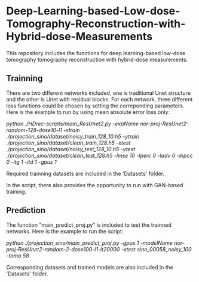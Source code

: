 # Deep-Learning-based-Low-dose-Tomography-Reconstruction-with-Hybrid-dose-Measurements
This repository includes the functions for deep learning-based low-dose tomography tomography reconstruction with hybrid-dose measurements.

## Trainning
There are two different networks included, one is traditional Unet structure and the other is Unet with residual blocks. For each network, three different loss functions could be chosen by setting the correponding parameters. Here is the example to run by using mean absolute error loss only:

*python ./HDrec-scripts/main_ResUnet2.py -expName nor-proj-ResUnet2-random-128-dose10-l1 -xtrain ./projection_sino/dataset/noisy_train_128_10.h5 -ytrain ./projection_sino/dataset/clean_train_128.h5 -xtest ./projection_sino/dataset/noisy_test_128_10.h5 -ytest ./projection_sino/dataset/clean_test_128.h5 -lmse 10 -lperc 0 -ladv 0 -lnpcc 0 -itg 1 -itd 1 -gpus 1*

Required trainning datasets are included in the 'Datasets' folder. 

In the script, there also provides the opportunity to run with GAN-based training. 

## Prediction

The function "main_predict_proj.py" is included to test the trainned networks. Here is the example to run the script:

*python ./projection_sino/main_predict_proj.py -gpus 1 -modelName nor-proj-ResUnet2-random-2-dose100-l1-it20000 -xtest sino_00058_noisy_100 -tomo 58*

Corresponding datasets and trained models are also included in the 'Datasets' folder. 





